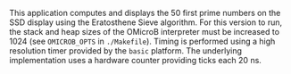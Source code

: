 This application computes and displays the 50 first prime numbers on the SSD display
using the Eratosthene Sieve algorithm.
For this version to run, the stack and heap sizes of the OMicroB interpreter must be increased to 1024 (see `OMICROB_OPTS` in `./Makefile`).
Timing is performed using a high resolution timer provided by the `basic` platform.
The underlying implementation uses a hardware counter providing ticks each 20 ns. 
